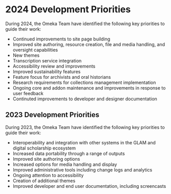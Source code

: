 # 2024 Development Priorities

During 2024, the Omeka Team have identified the following key priorities to guide their work:

- Continued improvements to site page building
- Improved site authoring, resource creation, file and media handling, and oversight capabilities
- New themes
- Transcription service integration
- Accessibility review and improvements
- Improved sustainability features
- Feature focus for archivists and oral historians
- Research requirements for collections management implementation
- Ongoing core and addon maintenance and improvements in response to user feedback
- Continuted improvements to developer and designer documentation

## 2023 Development Priorities

During 2023, the Omeka Team have identified the following key priorities to guide their work:

- Interoperability and integration with other systems in the GLAM and digital scholarship ecosystem
- Increased data portability through a range of outputs
- Improved site authoring options
- Increased options for media handling and display
- Improved administrative tools including change logs and analytics
- Ongoing attention to accessibility
- Creation of additional themes
- Improved developer and end user documentation, including screencasts
